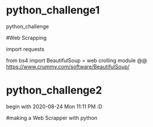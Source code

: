 # python_challenge1

python_challenge

#Web Scrapping

import requests

from bs4 import BeautifulSoup = web crolling module
@@ https://www.crummy.com/software/BeautifulSoup/

# python_challenge2

begin with 2020-08-24 Mon 11:11 PM :D

#making a Web Scrapper with python

